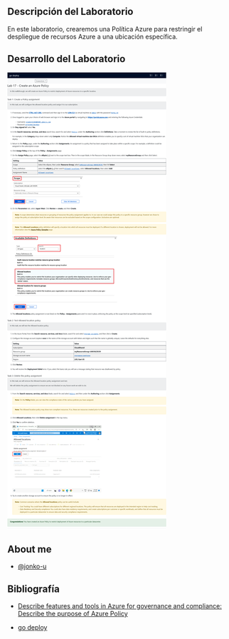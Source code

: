 

## Descripción del Laboratorio
En este laboratorio, crearemos una Política Azure para restringir el despliegue de recursos Azure a una ubicación específica.
## Desarrollo del Laboratorio
![Logo](/AZ-900-Microsoft%20Azure%20Fundamentals/Lab%2017%20Create%20an%20Azure%20Policy/screenshots/Lab17.png)


## About me
- [@jonko-u](https://github.com/jonko-u)

## Bibliografía

- [Describe features and tools in Azure for governance and compliance: Describe the purpose of Azure Policy ](https://docs.microsoft.com/training/modules/describe-features-tools-azure-for-governance-compliance/3-describe-purpose-of-azure-policy/?WT.mc_id=ilt_partner_webpage_wwl&ocid=4704327)


- [go deploy](https://lms.godeploy.it/)
